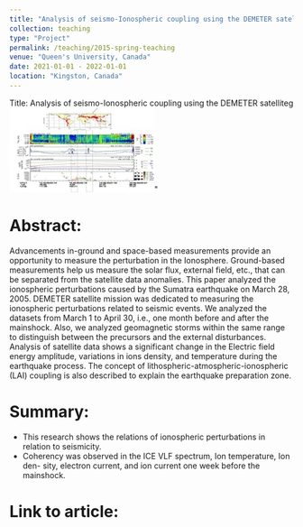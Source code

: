 ```yaml
---
title: "Analysis of seismo-Ionospheric coupling using the DEMETER satellite"
collection: teaching
type: "Project"
permalink: /teaching/2015-spring-teaching
venue: "Queen's University, Canada"
date: 2021-01-01 - 2022-01-01
location: "Kingston, Canada"
---
```


Title: Analysis of seismo-Ionospheric coupling using the DEMETER satelliteg
<br/><img src='/images/demeter.jpg'>"

Abstract:
======
Advancements in-ground and space-based measurements provide an opportunity to measure the perturbation in the Ionosphere. Ground-based measurements help us measure the solar flux, external field, etc., that can be separated from the satellite data anomalies. This paper analyzed the ionospheric perturbations caused by the Sumatra earthquake on March 28, 2005. DEMETER satellite mission was dedicated to measuring the ionospheric perturbations related to seismic events. We analyzed the datasets from March 1 to April 30, i.e., one month before and after the mainshock. Also, we analyzed geomagnetic storms within the same range to distinguish between the precursors and the external disturbances. Analysis of satellite data shows a significant change in the Electric field energy amplitude, variations in ions density, and temperature during the earthquake process. The concept of lithospheric-atmospheric-ionospheric (LAI) coupling is also described to explain the earthquake preparation zone.

Summary:
======
- This research shows the relations of ionospheric perturbations in relation to seismicity. 
- Coherency was observed in the ICE VLF spectrum, Ion temperature, Ion den-
sity, electron current, and ion current one week before the mainshock.

Link to article:
======